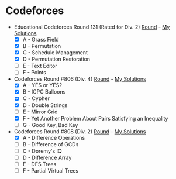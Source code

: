 # Codeforces

- Educational Codeforces Round 131 (Rated for Div. 2) [Round](https://codeforces.com/contest/1701) - [My Solutions](https://github.com/gergis-k/Codeforces/tree/main/Educational-Round-131-Div2)
  - [x] A - Grass Field
  - [x] B - Permutation
  - [x] C - Schedule Management
  - [x] D - Permutation Restoration
  - [ ] E - Text Editor
  - [ ] F - Points

- Codeforces Round #806 (Div. 4) [Round](https://codeforces.com/contest/1703) - [My Solutions](https://github.com/gergis-k/Codeforces/tree/main/Round-806-Div4)
  - [x] A - YES or YES?
  - [x] B - ICPC Balloons
  - [x] C - Cypher
  - [x] D - Double Strings
  - [ ] E - Mirror Grid
  - [x] F - Yet Another Problem About Pairs Satisfying an Inequality
  - [ ] G - Good Key, Bad Key

- Codeforces Round #808 (Div. 2) [Round](https://codeforces.com/contest/1708) - [My Solutions](https://github.com/gergis-k/Codeforces/tree/main/Round-808-Div2)
  - [x] A - Difference Operations
  - [ ] B - Difference of GCDs
  - [ ] C - Doremy's IQ
  - [ ] D - Difference Array
  - [ ] E - DFS Trees
  - [ ] F - Partial Virtual Trees
